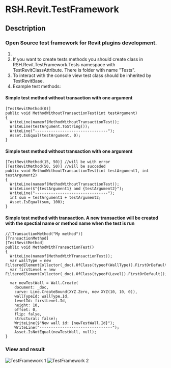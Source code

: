 # RSH.Revit.TestFramework
## Desctription
### Open Source test framework for Revit plugins development.
1) 
2) If you want to create tests methods you should create class in RSH.Revit.TestFramework.Tests namespace with TestRevitClassAttribute. There is folder with name "Tests".
3) To interact with the console view test class should be inherited by TestRevitBase.
4) Example test methods:
#### Simple test method without transaction with one argument
```
[TestRevitMethod(0)]
public void MethodWithoutTransactionTest(int testArgument)
{
  WriteLine(nameof(MethodWithoutTransactionTest));
  WriteLine(testArgument.ToString());
  WriteLine("--------------------------------");
  Asset.IsEqual(testArgument, 0);
}
```
#### Simple test method without transaction with one argument
```
[TestRevitMethod(15, 50)] //will be with error
[TestRevitMethod(50, 50)] //will be succeded
public void MethodWithoutTransactionTest(int testArgument1, int testArgument2)
{
  WriteLine(nameof(MethodWithoutTransactionTest));
  WriteLine($"{testArgument1} and {testArgument2}");
  WriteLine("--------------------------------");
  int sum = testArgument1 + testArgument2;
  Asset.IsEqual(sum, 100);
}
```
#### Simple test method with transaction. A new transaction will be created with the spectial name or method name when the test is run
```
//[TransactionMethod("My method")]
[TransactionMethod]
[TestRevitMethod]
public void MethodWithTransactionTest()
{
  WriteLine(nameof(MethodWithTransactionTest));
  var wallType = new FilteredElementCollector(_doc).OfClass(typeof(WallType)).FirstOrDefault();
  var firstLevel = new FilteredElementCollector(_doc).OfClass(typeof(Level)).FirstOrDefault();

  var newTestWall = Wall.Create(
    document: _doc,
    curve: Line.CreateBound(XYZ.Zero, new XYZ(10, 10, 0)),
    wallTypeId: wallType.Id,
    levelId: firstLevel.Id,
    height: 10,
    offset: 0,
    flip: false,
    structural: false);
    WriteLine($"New wall id: {newTestWall.Id}");
    WriteLine("--------------------------------");
    Asset.IsNotEqual(newTestWall, null);
}
```
### View and result
![TestFramework 1](https://github.com/RuslanShishmarev/RSH.Revit.TestFramework/assets/50487026/0eff425d-8ad0-46a0-80a6-d6e118395e15)
![TestFramework 2](https://github.com/RuslanShishmarev/RSH.Revit.TestFramework/assets/50487026/11736b8a-8012-43b0-b563-77baee29c613)





